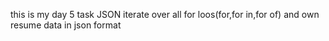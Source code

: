 this is my day 5 task JSON iterate over all for loos(for,for in,for of) and own resume data in json format